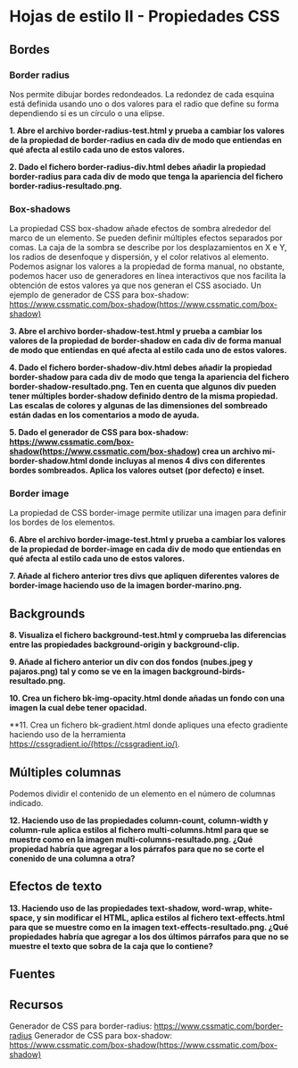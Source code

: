 # Hojas de estilo II - Propiedades CSS

## Bordes
### Border radius
Nos permite dibujar bordes redondeados. La redondez de cada esquina está definida usando uno o dos valores para el radio que define su forma dependiendo si es un círculo o una elipse.

**1. Abre el archivo border-radius-test.html y prueba a cambiar los valores de la propiedad de border-radius en cada div de modo que entiendas en qué afecta al estilo cada uno de estos valores.**

**2. Dado el fichero border-radius-div.html debes añadir la propiedad border-radius para cada div de modo que tenga la apariencia del fichero border-radius-resultado.png.**

### Box-shadows
La propiedad CSS box-shadow añade efectos de sombra alrededor del marco de un elemento. Se pueden definir múltiples efectos separados por comas. La caja de la sombra se describe por los desplazamientos en X e Y, los radios de desenfoque y dispersión, y el color relativos al elemento.
Podemos asignar los valores a la propiedad de forma manual, no obstante, podemos hacer uso de generadores en línea interactivos que nos facilita la obtención de estos valores ya que nos generan el CSS asociado. Un ejemplo de generador de CSS para box-shadow: https://www.cssmatic.com/box-shadow(https://www.cssmatic.com/box-shadow)

**3. Abre el archivo border-shadow-test.html y prueba a cambiar los valores de la propiedad de border-shadow en cada div de forma manual de modo que entiendas en qué afecta al estilo cada uno de estos valores.**

**4. Dado el fichero border-shadow-div.html debes añadir la propiedad border-shadow para cada div de modo que tenga la apariencia del fichero border-shadow-resultado.png. Ten en cuenta que algunos div pueden tener múltiples border-shadow definido dentro de la misma propiedad. Las escalas de colores y algunas de las dimensiones del sombreado están dadas en los comentarios a modo de ayuda.**

**5. Dado el generador de CSS para box-shadow: https://www.cssmatic.com/box-shadow(https://www.cssmatic.com/box-shadow) crea un archivo mi-border-shadow.html donde incluyas al menos 4 divs con diferentes bordes sombreados. Aplica los valores outset (por defecto) e inset.**

### Border image
La propiedad de CSS border-image permite utilizar una imagen para definir los bordes de los elementos.

**6. Abre el archivo border-image-test.html y prueba a cambiar los valores de la propiedad de border-image en cada div de modo que entiendas en qué afecta al estilo cada uno de estos valores.**

**7. Añade al fichero anterior tres divs que apliquen diferentes valores de border-image haciendo uso de la imagen border-marino.png.**

## Backgrounds

**8. Visualiza el fichero background-test.html y comprueba las diferencias entre las propiedades background-origin y background-clip.**

**9. Añade al fichero anterior un div con dos fondos (nubes.jpeg y pajaros.png) tal y como se ve en la imagen background-birds-resultado.png.**

**10. Crea un fichero bk-img-opacity.html donde añadas un fondo con una imagen la cual debe tener opacidad.**

**11. Crea un fichero bk-gradient.html donde apliques una efecto gradiente haciendo uso de la herramienta https://cssgradient.io/(https://cssgradient.io/)*.*

## Múltiples columnas
Podemos dividir el contenido de un elemento en el número de columnas indicado.

**12. Haciendo uso de las propiedades column-count, column-width y column-rule aplica estilos al fichero multi-columns.html para que se muestre como en la imagen multi-columns-resultado.png. ¿Qué propiedad habría que agregar a los párrafos para que no se corte el conenido de una columna a otra?**

## Efectos de texto

**13. Haciendo uso de las propiedades text-shadow, word-wrap, white-space, y sin modificar el HTML, aplica estilos al fichero text-effects.html para que se muestre como en la imagen text-effects-resultado.png. ¿Qué propiedades habría que agregar a los dos últimos párrafos para que no se muestre el texto que sobra de la caja que lo contiene?**

## Fuentes


## Recursos
Generador de CSS para border-radius: https://www.cssmatic.com/border-radius
Generador de CSS para box-shadow: https://www.cssmatic.com/box-shadow(https://www.cssmatic.com/box-shadow)
